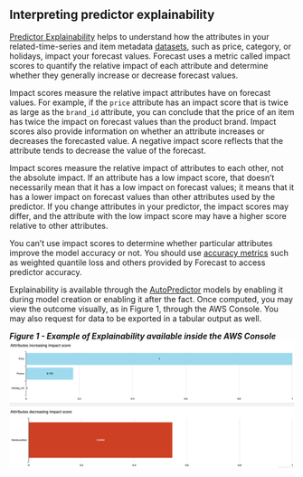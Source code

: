 ﻿
## Interpreting predictor explainability

[Predictor Explainability](https://docs.aws.amazon.com/forecast/latest/dg/predictor-explainability.html) helps to understand how the attributes in your related-time-series and item metadata [datasets](Datasets.md), such as price, category, or holidays, impact your forecast values. Forecast uses a metric called impact scores to quantify the relative impact of each attribute and determine whether they generally increase or decrease forecast values.

Impact scores measure the relative impact attributes have on forecast values. For example, if the  `price`  attribute has an impact score that is twice as large as the  `brand_id`  attribute, you can conclude that the price of an item has twice the impact on forecast values than the product brand. Impact scores also provide information on whether an attribute increases or decreases the forecasted value. A negative impact score reflects that the attribute tends to decrease the value of the forecast.

Impact scores measure the relative impact of attributes to each other, not the absolute impact. If an attribute has a low impact score, that doesn’t necessarily mean that it has a low impact on forecast values; it means that it has a lower impact on forecast values than other attributes used by the predictor. If you change attributes in your predictor, the impact scores may differ, and the attribute with the low impact score may have a higher score relative to other attributes.

You can’t use impact scores to determine whether particular attributes improve the model accuracy or not.  You should use [accuracy metrics](https://docs.aws.amazon.com/forecast/latest/dg/metrics.html) such as weighted quantile loss and others provided by Forecast to access predictor accuracy.

Explainability is available through the [AutoPredictor](AutoPredictor.md) models by enabling it during model creation or enabling it after the fact.  Once computed, you may view the outcome visually, as in Figure 1, through the AWS Console.  You may also request for data to be exported in a tabular output as well.

***Figure 1 - Example of Explainability available inside the AWS Console***
![Explainability](../images/predictor-explainability.png)

